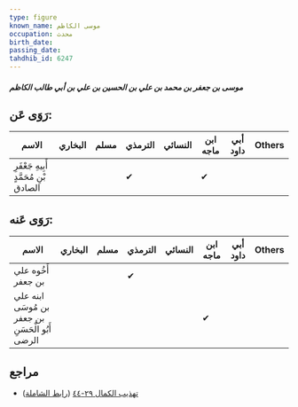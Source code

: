 ```yaml
---
type: figure
known_name: موسى الكاظم
occupation: محدث
birth_date:
passing_date:
tahdhib_id: 6247
---
```

##### موسى بن جعفر بن محمد بن علي بن الحسين بن علي بن أبي طالب الكاظم

## رَوَى عَن:
| الاسم                                  | البخاري | مسلم | الترمذي | النسائي | ابن ماجه | أبي داود | Others |
| -------------------------------------- | ------- | ---- | ------- | ------- | -------- | -------- | ------ |
| أَبِيهِ جَعْفَرِ بْنِ مُحَمَّدٍ الصادق |         |      | ✔       |         | ✔        |          |        |
## رَوَى عَنه:
| الاسم                                            | البخاري | مسلم | الترمذي | النسائي | ابن ماجه | أبي داود | Others |
| ------------------------------------------------ | ------- | ---- | ------- | ------- | -------- | -------- | ------ |
| أَخُوه علي بن جعفر                               |         |      | ✔       |         |          |          |        |
| ابنه علي بن مُوسَى بن جعفر أَبُو الْحَسَنِ الرضى |         |      |         |         | ✔        |          |        |
## مراجع
- [تهذيب الكمال ٢٩-٤٤](obsidian://open?vault=Tahdhib-al-Kamal&file=Figures/٦٢٤٧-موسى%20بن%20جعفر%20بن%20محمد%20بن%20علي%20بن%20الحسين%20بن%20علي%20بن%20أبي%20طالب%20الكاظم) ([رابط الشاملة](https://shamela.ws/book/3722/15615))
